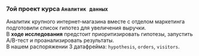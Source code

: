 ### 7ой проект курса `Аналитик данных`

Аналитик крупного интернет-магазина вместе с отделом маркетинга подготовили список гипотез для увеличения выручки.   
В **ходе исследования** предстоит приоритизировать гипотезы, запустить A/B-тест и проанализировать результаты.  
В нашем распоряжении 3 датафрейма: `hypothesis`, `orders`, `visitors`.
